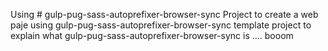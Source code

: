 Using # gulp-pug-sass-autoprefixer-browser-sync
Project to create a web paje using gulp-pug-sass-autoprefixer-browser-sync template project to explain what gulp-pug-sass-autoprefixer-browser-sync is .... booom
